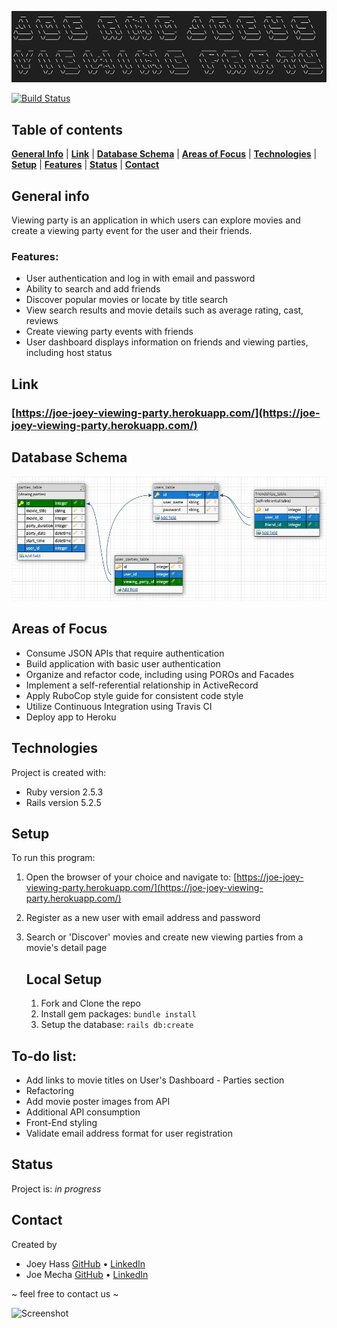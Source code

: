 ![Title](lib/images/title_01_viewing_party.jpeg)

[![Build Status](https://travis-ci.com/joemecha/viewing_party.svg?branch=main)](https://travis-ci.com/joemecha/viewing_party)
## Table of contents
[**General Info**](#general-info) |
[**Link**](#link) |
[**Database Schema**](#database-schema) |
[**Areas of Focus**](#areas-of-focus) |
[**Technologies**](#technologies) |
[**Setup**](#setup) |
[**Features**](#features) |
[**Status**](#status) | 
[**Contact**](contact)


## General info
Viewing party is an application in which users can explore movies and create a viewing party event for the user and their friends.

### Features:
  * User authentication and log in with email and password
  * Ability to search and add friends
  * Discover popular movies or locate by title search
  * View search results and movie details such as average rating, cast, reviews
  * Create viewing party events with friends
  * User dashboard displays information on friends and viewing parties, including host status

  

## Link
### [https://joe-joey-viewing-party.herokuapp.com/](https://joe-joey-viewing-party.herokuapp.com/)

## Database Schema
![Diagram](lib/images/viewing_party_diagram.jpeg "Database Schema")

## Areas of Focus
* Consume JSON APIs that require authentication
* Build application with basic user authentication
* Organize and refactor code, including using POROs and Facades
* Implement a self-referential relationship in ActiveRecord
* Apply RuboCop style guide for consistent code style
* Utilize Continuous Integration using Travis CI
* Deploy app to Heroku

## Technologies
Project is created with:
* Ruby version 2.5.3
* Rails version 5.2.5

## Setup
To run this program:

1. Open the browser of your choice and navigate to:
[https://joe-joey-viewing-party.herokuapp.com/](https://joe-joey-viewing-party.herokuapp.com/)
2. Register as a new user with email address and password
3. Search or 'Discover' movies and create new viewing parties from a movie's detail page

   ## Local Setup

   1. Fork and Clone the repo
   2. Install gem packages: `bundle install`
   3. Setup the database: `rails db:create`

## To-do list:
* Add links to movie titles on User's Dashboard - Parties section
* Refactoring
* Add movie poster images from API
* Additional API consumption
* Front-End styling
* Validate email address format for user registration


## Status
Project is: _in progress_

## Contact
Created by
* Joey Hass [GitHub](https://github.com/joeyh92989) • [LinkedIn](https://www.linkedin.com/in/haasjoseph/)
* Joe Mecha [GitHub](https://github.com/joemecha) • [LinkedIn](https://www.linkedin.com/in/joemecha/)

~ feel free to contact us ~

![Screenshot](lib/images/ADD-A-SCREENSHOT)
